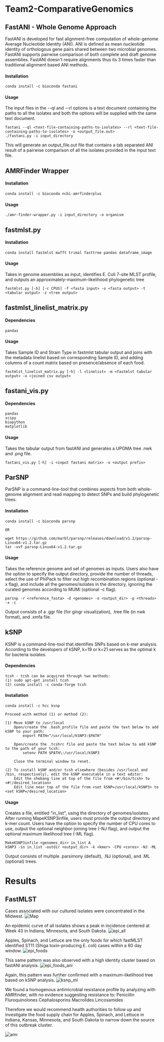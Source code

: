 # Team2-ComparativeGenomics

## FastANI - Whole Genome Approach

FastANI is developed for fast alignment-free computation of whole-genome Average Nucleotide Identity (ANI). ANI is defined as mean nucleotide identity of orthologous gene pairs shared between two microbial genomes. FastANI supports pairwise comparison of both complete and draft genome assemblies. FastANI doesn't require alignments thus its 3 times faster than traditional alignment based ANI methods.

#### Installation

```
conda install -c bioconda fastani

```

#### Usage

The input files in the --ql and --rl options is a text document containing the paths to all the isolates and both the options will be supplied with the same text document.

```
fastani --ql <text-file-containing-paths-to-isolates> --rl <text-file-containing-paths-to-isolates> -o <output_file.out>
./fastani.py -i input_directory
```

This will generate an output_file.out file that contains a tab separated ANI result of a pairwise comparison of all the isolates provided in the input text file. 

## AMRFinder Wrapper

#### Installation

```
conda install -c bioconda ncbi-amrfinderplus
```

#### Usage

```
./amr-finder-wrapper.py -i input_directory -o organism
```

## fastmlst.py
#### Installation

```
conda install fastmlst mafft trimal fasttree pandas dataframe_image
```

#### Usage

Takes in genome assemblies as input, identifies E. Coli 7-site MLST profile, and outputs an approximately-maximum-likelihood phylogenetic tree
```
fastmlst.py [-h] [-c CPUS] -f <fasta input> -o <fasta output> -t <tabular output> -z <tree output>
```

## fastmlst_linelist_matrix.py
#### Dependencies
```
pandas
```

#### Usage

Takes Sample ID and Strain Type in fastmlst tabular output and joins with the metadata linelist based on corresponding Sample ID, and adding columns of a count matrix based on presence/absence of each food.
```
fastmlst_linelist_matrix.py [-h] -l <linelist> -m <fastmlst tabular output> -o <joined csv output>
```

## fastani_vis.py
#### Dependencies
```
pandas
scipy
biopython
matplotlib
```

#### Usage

Takes the tabular output from fastANI and generates a UPGMA tree .nwk and .png file. 
```
fastani_vis.py [-h] -i <input fastani matrix> -o <output prefix>
```

## ParSNP 
ParSNP is a command-line-tool that combines aspects from both whole-genome alignment and read mapping to detect SNPs and build phylogenetic trees. 

#### Installation
```
conda install -c bioconda parsnp

OR

wget https://github.com/marbl/parsnp/releases/download/v1.2/parsnp-Linux64-v1.2.tar.gz
tar -xvf parsnp-Linux64-v1.2.tar.gz
```

#### Usage
Takes the reference genome and set of genomes as inputs. Users also have the option to specify the output directory, provide the number of threads, select the use of PhiPack to filter out high recombination regions (optional -x flag), and include all the genomes/isolates in the directory, ignoring the curated genomes according to MUMi (optional -c flag).
```
parsnp -r <reference_fasta> -d <genomes> -o <output_dir> -p <threads> -x -c
```
Output consists of a .ggr file (for gingr visualization), .tree file (in nwk format), and .xmfa file. 

## kSNP 
KSNP is a command-line-tool that identifies SNPs based on k-mer analysis. According to the developers of kSNP, k=19 or k=21 serves as the optimal k for bacteria isolates. 

#### Dependencies
```
tcsh - tcsh can be acquired through two methods:
(1) sudo apt-get install tcsh
(2) conda install -c conda-forge tcsh
```

#### Installation
```
conda install -c hcc ksnp

Proceed with method (1) or method (2):

(1)	Move kSNP to /usr/local
	Open/create the .bash_profile file and paste the text below to add kSNP to your path:
		export PATH="/usr/local/kSNP3:$PATH"

	Open/create the .tcshrc file and paste the text below to add kSNP to the path of your tcsh:
		setenv PATH $PATH\:/usr/local/kSNP3

	Close the terminal window to reset. 

(2)	To install kSNP and/or tcsh elsewhere (besides /usr/local and /bin, respectively), edit the kSNP executable in a text editor:
	Edit the shebang line at top of the file from <#!/bin/tcsh> to <#!/desired_location>
	Edit line near top of the file from <set kSNP=/usr/local/kSNP3> to <set kSNP=/desired_location>
```

#### Usage
Creates a file, entitled "in_list", using the directory of genomes/isolates. After running MapeKSNP3infile, users must provide the output directory and k-mer count. Users have the option to specify the number of CPU cores to use, output the optional neighbor-joining tree (-NJ flag), and output the optional maximum likelihood tree (-ML flag).
```
MakeKSNP3infile <genomes_dir> in_list A
kSNP3 -in in_list -outdir <output_dir> -k <kmer> -CPU <cores> -NJ -ML

```
Output consists of multiple .parsimony (default), .NJ (optional), and .ML (optional) trees. 

# Results

## FastMLST

Cases associated with our cultured isolates were concentrated in the Midwest.
![Map](Images/Map.png)

An epidemic curve of all isolates shows a peak in incidence centered at Week 43 in Indiana, Minnesota, and South Dakota.
![epi_all](Images/epicurve_all.png)

Apples, Spinach, and Lettuce are the only foods for which fastMLST identified ST11 (Shiga toxin-producing E. coli) cases within a 60 day window.
![epi_foods](Images/epicurve_foods.png)

This same pattern was also observed with a high identity cluster based on fastANI analysis.
![epi_foods_ani](Images/epicurve_foods_ANI.png)

Again, this pattern was further confirmed with a maximum-likelihood tree based on kSNP analysis.
![ksnp_ml](Images/ksnp_tree.png)

We found a homogenous antimicrobial resistance profile by analyzing with AMRfinder, with no evidence suggesting resistance to:
Penicillin
Fluroquinolones
Cephalosporins
Macrolides
Lincosamides

Therefore we would recommend health authorities to follow up and investigate the food supply chain for Apples, Spinach, and Lettuce in Indiana, Kansas, Minnesota, and South Dakota to narrow down the source of this outbreak cluster.

![amr](Images/anti_res.png)

